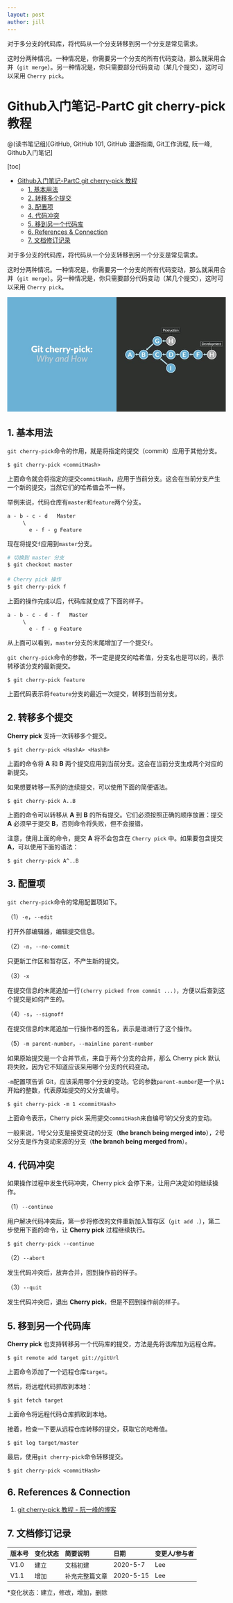 ```yaml
---
layout: post
author: jill
---
```


对于多分支的代码库，将代码从一个分支转移到另一个分支是常见需求。

这时分两种情况。一种情况是，你需要另一个分支的所有代码变动，那么就采用合并（`git merge`）。另一种情况是，你只需要部分代码变动（某几个提交），这时可以采用 `Cherry pick`。

# Github入门笔记-PartC  git cherry-pick 教程
@(读书笔记组)[GitHub, GitHub 101, GitHub 漫游指南, Git工作流程, 阮一峰, Github入门笔记]

[toc]

* [Github入门笔记\-PartC  git cherry\-pick 教程](#github入门笔记-partc--git-cherry-pick-教程)
  * [1\. 基本用法](#1-基本用法)
  * [2\. 转移多个提交](#2-转移多个提交)
  * [3\. 配置项](#3-配置项)
  * [4\. 代码冲突](#4-代码冲突)
  * [5\. 移到另一个代码库](#5-移到另一个代码库)
  * [6\. References &amp; Connection](#6-references--connection)
  * [7\. 文档修订记录](#7-文档修订记录)






对于多分支的代码库，将代码从一个分支转移到另一个分支是常见需求。

这时分两种情况。一种情况是，你需要另一个分支的所有代码变动，那么就采用合并（`git merge`）。另一种情况是，你只需要部分代码变动（某几个提交），这时可以采用 `Cherry pick`。


![@||600x0](./1589526839871.png)








## 1. 基本用法

`git cherry-pick`命令的作用，就是将指定的提交（commit）应用于其他分支。

```
$ git cherry-pick <commitHash>
```

上面命令就会将指定的提交`commitHash`，应用于当前分支。这会在当前分支产生一个新的提交，当然它们的哈希值会不一样。

举例来说，代码仓库有`master`和`feature`两个分支。

```
a - b - c - d   Master
     \
       e - f - g Feature
```

现在将提交`f`应用到`master`分支。

```python
# 切换到 master 分支
$ git checkout master

# Cherry pick 操作
$ git cherry-pick f
```

上面的操作完成以后，代码库就变成了下面的样子。

```
a - b - c - d - f   Master
     \
       e - f - g Feature
```

从上面可以看到，`master`分支的末尾增加了一个提交`f`。

`git cherry-pick`命令的参数，不一定是提交的哈希值，分支名也是可以的，表示转移该分支的最新提交。

```nginx
$ git cherry-pick feature
```

上面代码表示将`feature`分支的最近一次提交，转移到当前分支。


## 2. 转移多个提交
**Cherry pick** 支持一次转移多个提交。

```
$ git cherry-pick <HashA> <HashB>
```

上面的命令将 **A** 和 **B** 两个提交应用到当前分支。这会在当前分支生成两个对应的新提交。

如果想要转移一系列的连续提交，可以使用下面的简便语法。

```nginx
$ git cherry-pick A..B 
```

上面的命令可以转移从 **A** 到 **B** 的所有提交。它们必须按照正确的顺序放置：提交 **A** 必须早于提交 **B**，否则命令将失败，但不会报错。

注意，使用上面的命令，提交 **A** 将不会包含在 `Cherry pick` 中。如果要包含提交 **A**，可以使用下面的语法：

```nginx
$ git cherry-pick A^..B 
```

## 3. 配置项
`git cherry-pick`命令的常用配置项如下。

（1）`-e`，`--edit`

打开外部编辑器，编辑提交信息。

（2）`-n`，`--no-commit`

只更新工作区和暂存区，不产生新的提交。

（3）`-x`

在提交信息的末尾追加一行`(cherry picked from commit ...)`，方便以后查到这个提交是如何产生的。

（4）`-s`，`--signoff`

在提交信息的末尾追加一行操作者的签名，表示是谁进行了这个操作。

（5）`-m parent-number`，`--mainline parent-number`

如果原始提交是一个合并节点，来自于两个分支的合并，那么 Cherry pick 默认将失败，因为它不知道应该采用哪个分支的代码变动。

`-m`配置项告诉 Git，应该采用哪个分支的变动。它的参数`parent-number`是一个从`1`开始的整数，代表原始提交的父分支编号。

```
$ git cherry-pick -m 1 <commitHash>
```

上面命令表示，Cherry pick 采用提交`commitHash`来自编号1的父分支的变动。

一般来说，1号父分支是接受变动的分支（**the branch being merged into**），2号父分支是作为变动来源的分支（**the branch being merged from**）。

## 4. 代码冲突

如果操作过程中发生代码冲突，Cherry pick 会停下来，让用户决定如何继续操作。

（1）`--continue`

用户解决代码冲突后，第一步将修改的文件重新加入暂存区（`git add .`），第二步使用下面的命令，让 **Cherry pick** 过程继续执行。

```
$ git cherry-pick --continue
```

（2）`--abort`

发生代码冲突后，放弃合并，回到操作前的样子。

（3）`--quit`

发生代码冲突后，退出 **Cherry pick**，但是不回到操作前的样子。

## 5. 移到另一个代码库

**Cherry pick** 也支持转移另一个代码库的提交，方法是先将该库加为远程仓库。

```
$ git remote add target git://gitUrl
```

上面命令添加了一个远程仓库`target`。

然后，将远程代码抓取到本地：

```
$ git fetch target
```

上面命令将远程代码仓库抓取到本地。

接着，检查一下要从远程仓库转移的提交，获取它的哈希值。

```
$ git log target/master
```

最后，使用`git cherry-pick`命令转移提交。

```
$ git cherry-pick <commitHash>
```

## 6. References & Connection
1. [git cherry-pick 教程 - 阮一峰的博客](http://www.ruanyifeng.com/blog/2020/04/git-cherry-pick.html)

## 7. 文档修订记录

| 版本号|     变化状态|   简要说明|  日期	|   变更人/参与者   |
| :-------- | :--------| :------ |:------ |:------ |
| V1.0|   建立| 文档初建 |2020-5-7  | Lee|
|V1.1|增加|补充完整篇文章|2020-5-15|Lee|

*变化状态：建立，修改，增加，删除


